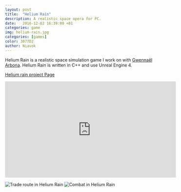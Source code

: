 ```yaml
---
layout: post
title:  "Helium Rain"
description: A realistic space opera for PC.
date:   2016-12-02 16:39:00 +01
categories: game
img: helium-rain.jpg
categories: [games]
color: 3077D2
author: Niavok
---
```


Helium Rain is a realistic space simulation game I work on with [Gwennaël Arbona](http://gwennael.arbona.eu/). Helium Rain is written in C++ and use Unreal Engine 4.



[Helium rain project Page](http://helium-rain.com)

<iframe width="560" height="315" src="https://www.youtube.com/embed/P8u5JuIJo0Y" frameborder="0" allowfullscreen></iframe>



![Trade route in Helium Rain]({{site.baseurl}}/images/hr-trade-route.jpg)
![Combat in Helium Rain]({{site.baseurl}}/images/hr-combat1.jpg)
